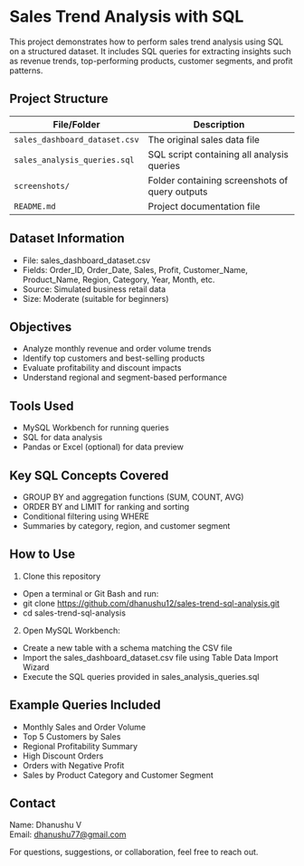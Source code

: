 # Sales Trend Analysis with SQL

This project demonstrates how to perform sales trend analysis using SQL on a structured dataset. It includes SQL queries for extracting insights such as revenue trends, top-performing products, customer segments, and profit patterns.

## Project Structure

| File/Folder                  | Description                                      |
|-----------------------------|--------------------------------------------------|
| `sales_dashboard_dataset.csv` | The original sales data file                    |
| `sales_analysis_queries.sql`  | SQL script containing all analysis queries      |
| `screenshots/`                | Folder containing screenshots of query outputs  |
| `README.md`                   | Project documentation file                      |

## Dataset Information

- File: sales_dashboard_dataset.csv
- Fields: Order_ID, Order_Date, Sales, Profit, Customer_Name, Product_Name, Region, Category, Year, Month, etc.
- Source: Simulated business retail data
- Size: Moderate (suitable for beginners)

## Objectives

- Analyze monthly revenue and order volume trends
- Identify top customers and best-selling products
- Evaluate profitability and discount impacts
- Understand regional and segment-based performance

## Tools Used

- MySQL Workbench for running queries
- SQL for data analysis
- Pandas or Excel (optional) for data preview

## Key SQL Concepts Covered

- GROUP BY and aggregation functions (SUM, COUNT, AVG)
- ORDER BY and LIMIT for ranking and sorting
- Conditional filtering using WHERE
- Summaries by category, region, and customer segment

## How to Use

1. Clone this repository  
  - Open a terminal or Git Bash and run:
  - git clone https://github.com/dhanushu12/sales-trend-sql-analysis.git
  - cd sales-trend-sql-analysis


2. Open MySQL Workbench:
- Create a new table with a schema matching the CSV file
- Import the sales_dashboard_dataset.csv file using Table Data Import Wizard
- Execute the SQL queries provided in sales_analysis_queries.sql


## Example Queries Included

- Monthly Sales and Order Volume
- Top 5 Customers by Sales
- Regional Profitability Summary
- High Discount Orders
- Orders with Negative Profit
- Sales by Product Category and Customer Segment

## Contact

Name: Dhanushu V  
Email: dhanushu77@gmail.com

For questions, suggestions, or collaboration, feel free to reach out.

